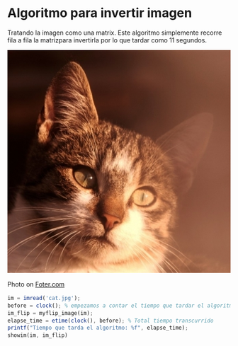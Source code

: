 # Algoritmo para invertir imagen
Tratando la imagen como una matrix.
Este algoritmo simplemente recorre fila a fila la matrizpara invertirla por lo que tardar como 11 segundos.

![imagen gato 512x512](https://github.com/ronnypolloqueri/learning-octave/blob/master/invertir_imagen/cat.jpg)

Photo on [Foter.com](http://foter.com/re/3f9293)

```octave
im = imread('cat.jpg');
before = clock(); % empezamos a contar el tiempo que tardar el algoritmo
im_flip = myflip_image(im);
elapse_time = etime(clock(), before); % Total tiempo transcurrido
printf("Tiempo que tarda el algoritmo: %f", elapse_time);
showim(im, im_flip)
```
